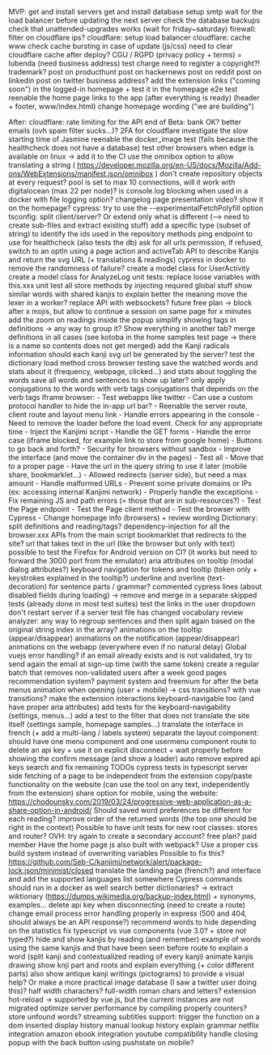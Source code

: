 MVP:
    get and install servers
    get and install database
    setup smtp
    wait for the load balancer before updating the next server
    check the database backups
    check that unattended-upgrades works (wait for friday~saturday)
    firewall: filter on cloudflare ips?
    cloudflare: setup load balancer
    cloudflare: cache www
    check cache bursting in case of update (js/css)
    need to clear cloudflare cache after deploy?
    CGU / RGPD (privacy policy + terms) = Iubenda (need business address)
    test charge
    need to register a copyright?! trademark?
    post on producthunt
    post on hackernews
    post on reddit
    post on linkedin
    post on twitter
    business address?
    add the extension links ("coming soon") in the logged-in homepage + test it in the homepage e2e test
    reenable the home page links to the app (after everything is ready) (header + footer, www/index.html)
    change homepage wording ("we are building")

After:
    cloudflare: rate limiting for the API
    end of Beta: bank OK?
    better emails (ovh spam filter sucks...)?
    2FA for cloudflare
    investigate the slow starting time of Jasmine
    reenable the docker_image test (fails because the healthcheck does not have a database)
    test other browsers
    when edge is available on linux -> add it to the CI
    use the omnibox option to allow translating a string ( https://developer.mozilla.org/en-US/docs/Mozilla/Add-ons/WebExtensions/manifest.json/omnibox )
    don't create repository objects at every request?
    pool is set to max 10 connections, will it work with digitalocean (max 22 per node)?
    is console.log blocking when used in a docker with file logging option?
    changelog page
    presentation video? show it on the homepage?
    cypress: try to use the --experimentalFetchPolyfill option
    tsconfig: split client/server? Or extend only what is different (--> need to create sub-files and extract existing stuff)
    add a specific type (subset of string) to identify the ids used in the repository methods
    ping endpoint to use for healthcheck (also tests the db)
    ask for all urls permission, if refused, switch to an optIn using a page action and activeTab
    API to describe Kanjis and return the svg URL (+ translations & readings)
    cypress in docker to remove the randomness of failure?
    create a model class for UserActivity
    create a model class for AnalyzeLog
    unit tests: replace loose variables with this.xxx
    unit test all store methods by injecting required global stuff
    show similar words with shared kanjis to explain better the meaning
    move the lexer in a worker?
    replace API with websockets?
    future free plan -> block after x mojis, but allow to continue a session on same page for x minutes
    add the zoom on readings inside the popup
    simplify showing tags in definitions -> any way to group it? Show everything in another tab?
    merge definitions in all cases (see kotoba in the home samples test page -> there is a name so contents does not get merged)
    add the Kanji radicals information
    should each kanji svg url be generated by the server?
    test the dictionary load method
    cross browser testing
    save the watched words and stats about it (frequency, webpage, clicked...) and stats about toggling the words
    save all words and sentences to show up later?
    only apply conjugations to the words with verb tags
    conjugations that depends on the verb tags
    Iframe browser:
        - Test webapps like twitter
        - Can use a custom protocol handler to hide the in-app url bar?
        - Reenable the server route, client route and layout menu link
        - Handle errors appearing in the console
        - Need to remove the loader before the load event. Check for any appropriate time
        - Inject the Kanjimi script
        - Handle the GET forms
        - Handle the error case (iframe blocked, for example link to store from google home)
        - Buttons to go back and forth?
        - Security for browsers without sandbox
        - Improve the interface (and move the container div in the pages)
        - Test all
        - Move that to a proper page
        - Have the url in the query string to use it later (mobile share, bookmarklet...)
        - Allowed redirects (server side), but need a max amount
        - Handle malformed URLs
        - Prevent some private domains or IPs (ex: accessing internal Kanjimi network)
        - Properly handle the exceptions
        - Fix remaining JS and path errors (= those that are in sub-resources?)
        - Test the Page endpoint
        - Test the Page client method
        - Test the browser with Cypress
        - Change homepage info (browsers) + review wording
    Dictionary: split definitions and reading/tags?
    dependency-injection for all the browser.xxx APIs from the main script
    bookmarklet that redirects to the site?
    url that takes text in the url (like the browser but only with text)
    possible to test the Firefox for Android version on CI? (it works but need to forward the 3000 port from the emulator)
    aria attributes on tooltip (modal dialog attributes?)
    keyboard navigation for tokens and tooltip (token only + keystrokes explained in the tooltip?)
    underline and overline (text-decoration) for sentence parts / grammar?
    commented cypress lines (about disabled fields during loading) -> remove and merge in a separate skipped tests (already done in most test suites)
    test the links in the user dropdown
    don't restart server if a server test file has changed
    vocabulary review
    analyzer: any way to regroup sentences and then split again based on the original string index in the array?
    animations on the tooltip (appear/disappear)
    animations on the notification (appear/disappear)
    animations on the webapp (everywhere even if no natural delay)
    Global vuejs error handling?
    if an email already exists and is not validated, try to send again the email at sign-up time (with the same token)
    create a regular batch that removes non-validated users after a week
    good pages recommendation system?
    payment system and freemium for after the beta
    menus animation when opening (user + mobile) -> css transitions? with vue transitions?
    make the extension interactions keyboard-navigable too (and have proper aria attributes)
    add tests for the keyboard-navigability (settings, menus...)
    add a test to the filter that does not translate the site itself (settings sample, homepage samples...)
    translate the interface in french (+ add a multi-lang / labels system)
    separate the layout component: should have one menu component and one usermenu component
    route to delete an api key + use it on explicit disconnect + wait properly before showing the confirm message (and show a loader)
    auto remove expired api keys
    search and fix remaining TODOs
    cypress tests in typescript
    server side fetching of a page to be independent from the extension
    copy/paste functionality on the website (can use the tool on any text, independently from the extension)
    share option for mobile, using the website: https://chodounsky.com/2019/03/24/progressive-web-application-as-a-share-option-in-android/
    Should saved word preferences be different for each reading?
    improve order of the returned words (the top one should be right in the context)
    Possible to have unit tests for new root classes: stores and router?
    OVH: try again to create a secondary account?
    free plan?
    paid member
    Have the home page js also built with webpack?
    Use a proper css build system instead of overwriting variables
    Possible to fix this? https://github.com/Seb-C/kanjimi/network/alert/package-lock.json/minimist/closed
    translate the landing page (french?) and interface and add the supported languages list somewhere
    Cypress commands should run in a docker as well
    search better dictionaries? -> extract wiktionary (https://dumps.wikimedia.org/backup-index.html) + synonyms, examples...
    delete api key when disconnecting (need to create a route)
    change email process
    error handling properly in express (500 and 404, should always be an API response?)
    recommend words to hide depending on the statistics
    fix typescript vs vue components (vue 3.0? + store not typed?)
    hide and show kanjis by reading (and remember)
    example of words using the same kanjis and that have been seen before
    route to explain a word (split kanji and contextualized reading of every kanji)
    animate kanjis drawing
    show knji part and roots and explain everything (+ color different parts)
    also show antique kanji writings (pictograms) to provide a visual help? Or make a more practical image database (I saw a twitter user doing this)?
    half width characters? full-width roman chars and letters?
    extension hot-reload -> supported by vue.js, but the current instances are not migrated
    optimize server performance by compiling properly
    counters?
    store unfound words?
    streaming subtitles support: trigger the function on a dom inserted
    display history
    manual lookup history
    explain grammar
    netflix integration
    amazon ebook integration
    youtube compatibility
    handle closing popup with the back button using pushstate on mobile?
